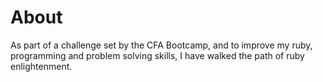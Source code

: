 # About

As part of a challenge set by the CFA Bootcamp, and to improve my ruby, programming and problem solving skills, I have walked the path of ruby enlightenment.
